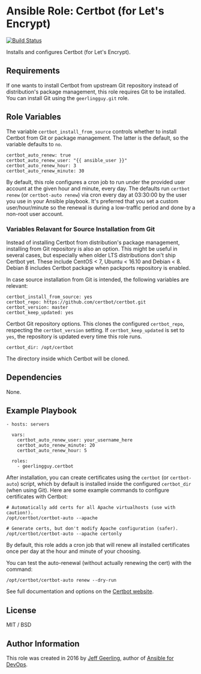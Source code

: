 # Ansible Role: Certbot (for Let's Encrypt)

[![Build Status](https://travis-ci.org/geerlingguy/ansible-role-certbot.svg?branch=master)](https://travis-ci.org/geerlingguy/ansible-role-certbot)

Installs and configures Certbot (for Let's Encrypt).

## Requirements

If one wants to install Certbot from upstream Git repository instead of distribution's package management, this role requires Git to be installed. You can install Git using the `geerlingguy.git` role.

## Role Variables

The variable `certbot_install_from_source` controls whether to install Certbot from Git or package management. The latter is the default, so the variable defaults to `no`.

    certbot_auto_renew: true
    certbot_auto_renew_user: "{{ ansible_user }}"
    certbot_auto_renew_hour: 3
    certbot_auto_renew_minute: 30

By default, this role configures a cron job to run under the provided user account at the given hour and minute, every day. The defaults run `certbot renew` (or `certbot-auto renew`) via cron every day at 03:30:00 by the user you use in your Ansible playbook. It's preferred that you set a custom user/hour/minute so the renewal is during a low-traffic period and done by a non-root user account.

### Variables Relavant for Source Installation from Git

Instead of installing Certbot from distribution's package management, installing from Git repository is also an option. This might be useful in several cases, but especially when older LTS distributions don't ship Certbot yet. These include CentOS < 7, Ubuntu < 16.10 and Debian < 8. Debian 8 includes Certbot package when packports repository is enabled.

In case source installation from Git is intended, the following variables are relevant:

    certbot_install_from_source: yes
    certbot_repo: https://github.com/certbot/certbot.git
    certbot_version: master
    certbot_keep_updated: yes

Certbot Git repository options. This clones the configured `certbot_repo`, respecting the `certbot_version` setting. If `certbot_keep_updated` is set to `yes`, the repository is updated every time this role runs.

    certbot_dir: /opt/certbot

The directory inside which Certbot will be cloned.

## Dependencies

None.

## Example Playbook

    - hosts: servers

      vars:
        certbot_auto_renew_user: your_username_here
        certbot_auto_renew_minute: 20
        certbot_auto_renew_hour: 5

      roles:
        - geerlingguy.certbot

After installation, you can create certificates using the `certbot` (or `certbot-auto`) script, which by default is installed inside the configured `certbot_dir` (when using Git). Here are some example commands to configure certificates with Certbot:

    # Automatically add certs for all Apache virtualhosts (use with caution!).
    /opt/certbot/certbot-auto --apache

    # Generate certs, but don't modify Apache configuration (safer).
    /opt/certbot/certbot-auto --apache certonly

By default, this role adds a cron job that will renew all installed certificates once per day at the hour and minute of your choosing.

You can test the auto-renewal (without actually renewing the cert) with the command:

    /opt/certbot/certbot-auto renew --dry-run

See full documentation and options on the [Certbot website](https://certbot.eff.org/).

## License

MIT / BSD

## Author Information

This role was created in 2016 by [Jeff Geerling](https://www.jeffgeerling.com/), author of [Ansible for DevOps](https://www.ansiblefordevops.com/).
